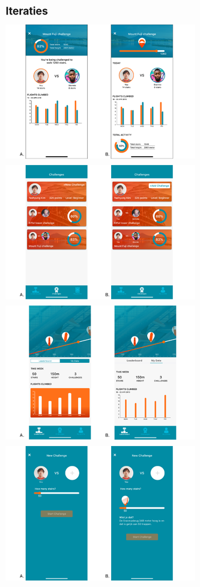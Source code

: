# Iteraties

![](../.gitbook/assets/detail-challenge.png)

![](../.gitbook/assets/challenge%20%281%29.png)

![](../.gitbook/assets/statistieken.png)

![](../.gitbook/assets/new-challenge.png)

